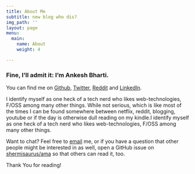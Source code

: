 ```yaml
---
title: About Me
subtitle: new blog who dis?
img_path: ''
layout: page
menu:
  main:
    name: About
    weight: 4

---
```

### Fine, I’ll admit it: I’m Ankesh Bharti.

You can find me on [Github](https://github.com/shermisaurus "GitHub"), [Twitter](https://twitter.com/shermisaurus "Twitter"), [Reddit](https://www.reddit.com/user/ankeshb8 "Reddit") and [LinkedIn](https://www.linkedin.com/in/ankesh-bharti-734584162/ "LinkedIn").

I identify myself as one heck of a tech nerd who likes web-technologies, F/OSS among many other things. While not serious, which is like most of the times I can be found somewhere between netflix, reddit, blogging, youtube or if the day is otherwise dull reading on my kindle.I identify myself as one heck of a tech nerd who likes web-technologies, F/OSS among many other things.

Want to chat? Feel free to [email](mailto:ankeshbharti8@gmail.com "email") me, or if you have a question that other people might be interested in as well, open a GitHub issue on [shermisaurus/ama](https://github.com/shermisaurus/ama "ama") so that others can read it, too.

Thank You for reading!